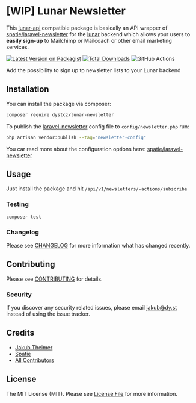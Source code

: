 # [WIP] Lunar Newsletter

This [lunar-api](https://github.com/dystcz/lunar-api) compatible package is basically an API wrapper 
of [spatie/laravel-newsletter](https://github.com/spatie/laravel-newsletter) for the [lunar](https://github.com/lunarphp/lunar) backend
which allows your users to **easily sign-up** to Mailchimp or Mailcoach or other email marketing services.

[![Latest Version on Packagist](https://img.shields.io/packagist/v/dystcz/lunar-newsletter.svg?style=flat-square)](https://packagist.org/packages/dystcz/lunar-newsletter)
[![Total Downloads](https://img.shields.io/packagist/dt/dystcz/lunar-newsletter.svg?style=flat-square)](https://packagist.org/packages/dystcz/lunar-newsletter)
![GitHub Actions](https://github.com/dystcz/lunar-newsletter/actions/workflows/main.yml/badge.svg)

Add the possibility to sign up to newsletter lists to your Lunar backend

## Installation

You can install the package via composer:

```bash
composer require dystcz/lunar-newsletter

```
To publish the [laravel-newsletter](https://github.com/spatie/laravel-newsletter) config file to `config/newsletter.php` run:

```bash
php artisan vendor:publish --tag="newsletter-config"
```

You car read more about the configuration options here: [spatie/laravel-newsletter](https://github.com/spatie/laravel-newsletter)

## Usage

Just install the package and hit `/api/v1/newsletters/-actions/subscribe`

### Testing

```bash
composer test
```

### Changelog

Please see [CHANGELOG](CHANGELOG.md) for more information what has changed recently.

## Contributing

Please see [CONTRIBUTING](CONTRIBUTING.md) for details.

### Security

If you discover any security related issues, please email jakub@dy.st instead of using the issue tracker.

## Credits

-   [Jakub Theimer](https://github.com/dystcz)
-   [Spatie](https://github.com/spatie)
-   [All Contributors](../../contributors)

## License

The MIT License (MIT). Please see [License File](LICENSE.md) for more information.

